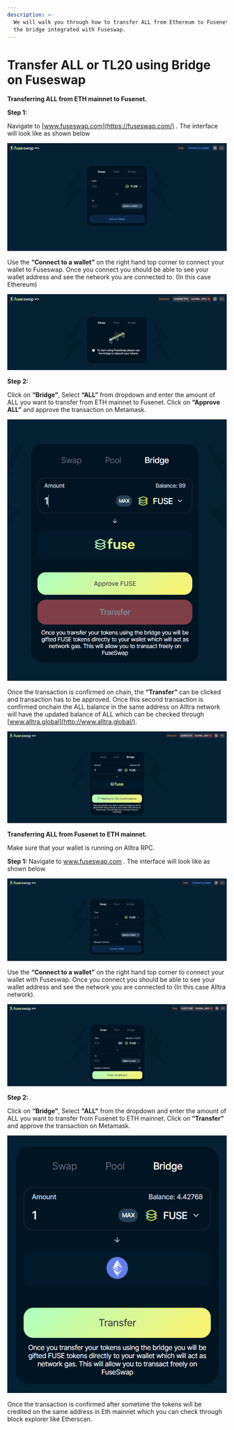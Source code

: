 ```yaml
---
description: >-
  We will walk you through how to transfer ALL from Ethereum to Fusenet using
  the bridge integrated with Fuseswap.
---
```


# Transfer ALL or TL20 using Bridge on Fuseswap

**Transferring ALL from ETH mainnet to Fusenet.**

**Step 1:**

Navigate to [www.fuseswap.com](https://fuseswap.com/) . The interface will look like as shown below

![](../../.gitbook/assets/0%20%286%29.png)

Use the **“Connect to a wallet”** on the right hand top corner to connect your wallet to Fuseswap. Once you connect you should be able to see your wallet address and see the network you are connected to. \(In this case Ethereum\)

![](../../.gitbook/assets/1%20%289%29.png)

**Step 2:**

Click on **“Bridge”**, Select **“ALL”** from dropdown and enter the amount of ALL you want to transfer from ETH mainnet to Fusenet. Click on **“Approve ALL”** and approve the transaction on Metamask.

![](../../.gitbook/assets/2%20%289%29.png)

Once the transaction is confirmed on chain, the **“Transfer”** can be clicked and transaction has to be approved. Once this second transaction is confirmed onchain the ALL balance in the same address on Alltra network will have the updated balance of ALL which can be checked through [www.alltra.global](http://www.alltra.global/). 

![](../../.gitbook/assets/3%20%288%29.png)

**Transferring ALL from Fusenet to ETH mainnet.**

Make sure that your wallet is running on Alltra RPC.

**Step 1:** Navigate to www.fuseswap.com . The interface will look like as shown below

![](../../.gitbook/assets/4%20%289%29.png)

Use the **“Connect to a wallet”** on the right hand top corner to connect your wallet with Fuseswap. Once you connect you should be able to see your wallet address and see the network you are connected to \(In this case Alltra network\).

![](../../.gitbook/assets/5%20%286%29.png)

**Step 2:**

Click on **“Bridge”**, Select **"ALL"** from the dropdown and enter the amount of ALL you want to transfer from Fusenet to ETH mainnet. Click on **“Transfer”** and approve the transaction on Metamask.

![](../../.gitbook/assets/6%20%287%29.png)

Once the transaction is confirmed after sometime the tokens will be credited on the same address in Eth mainnet which you can check through block explorer like Etherscan.

